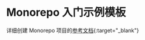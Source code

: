 # Monorepo 入门示例模板

详细创建 Monorepo 项目的[参考文档](https://mrzhouzh.github.io/post/2023/02/23/monorepo-start.html){:target="_blank"}
